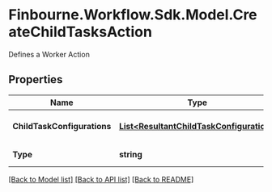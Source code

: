 # Finbourne.Workflow.Sdk.Model.CreateChildTasksAction
Defines a Worker Action

## Properties

Name | Type | Description | Notes
------------ | ------------- | ------------- | -------------
**ChildTaskConfigurations** | [**List&lt;ResultantChildTaskConfiguration&gt;**](ResultantChildTaskConfiguration.md) | The Child Task Configurations | [optional] 
**Type** | **string** | Type name for this Action | 

[[Back to Model list]](../README.md#documentation-for-models) [[Back to API list]](../README.md#documentation-for-api-endpoints) [[Back to README]](../README.md)

